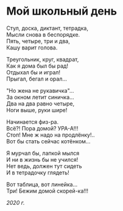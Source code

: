 # Мой школьный день

Стул, доска, диктант, тетрадка,  
Мысли снова в беспорядке.  
Пять, четыре, три и два,  
Кашу варит голова.

Треугольник, круг, квадрат,  
Как я дома был бы рад!  
Отдыхал бы и играл!  
Прыгал, бегал и орал...

"Но жена не рукавичка"...  
За окном летит синичка...  
Два на два равно четыре,  
Ноги выше, руки шире!

Начинается физ-ра.  
Всё?! Пора домой? УРА-А!!!  
Стоп! Мне ж надо на продлёнку!..  
Вот бы стать сейчас котёнком...  

Я мурчал бы, лапкой мылся  
И ни в жизнь бы не учился!  
Нет ведь, должен тут сидеть  
И в тетрадочку глядеть!

Вот таблица, вот линейка...  
Три! Бежим домой скорей-ка!!!

*2020 г.*